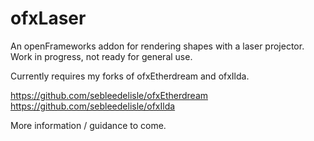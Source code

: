 # ofxLaser
An openFrameworks addon for rendering shapes with a laser projector. Work in progress, not ready for general use. 

Currently requires my forks of ofxEtherdream and ofxIlda. 

https://github.com/sebleedelisle/ofxEtherdream
https://github.com/sebleedelisle/ofxIlda

More information / guidance to come. 